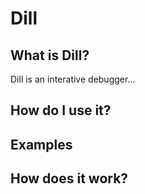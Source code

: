 # Dill

## What is Dill?
Dill is an interative debugger...

## How do I use it?

## Examples

## How does it work?
